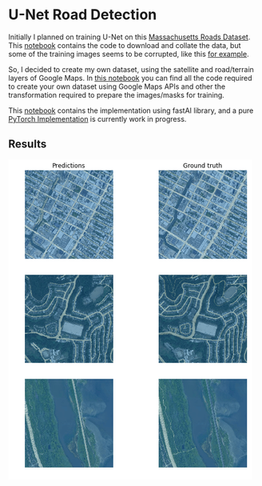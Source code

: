 # U-Net Road Detection
Initially I planned on training U-Net on this [Massachusetts Roads Dataset](https://www.cs.toronto.edu/~vmnih/data/). This  [notebook](get_MA_road_data.ipynb) contains the code to download and collate the data, but some of the training images seems to be corrupted, like this [for example](http://www.cs.toronto.edu/~vmnih/data/mass_roads/train/sat/11278645_15.tiff).

So, I decided to create my own dataset, using the satellite and road/terrain layers of Google Maps. In [this notebook](get_GMaps_data.ipynb) you can find all the code required to create your own dataset using Google Maps APIs and other the transformation required to prepare the images/masks for training.

This [notebook](U-Net_FastAI.ipynb) contains the implementation using fastAI library, and a pure [PyTorch Implementation](U-Net_PyTorch.ipynb) is currently work in progress.

## Results
![Results](/images/result.png)
